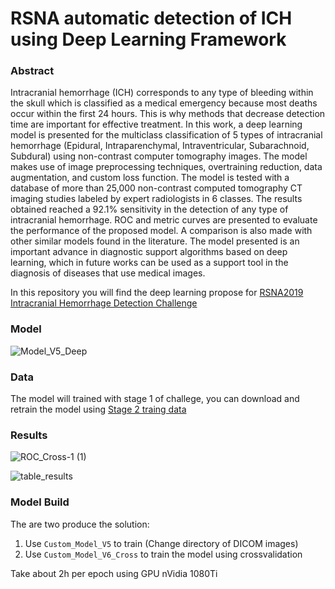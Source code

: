 # RSNA automatic detection of ICH using Deep Learning Framework

### Abstract
Intracranial hemorrhage (ICH) corresponds to any type of bleeding within the skull which is classified as a medical emergency because most deaths occur within the first 24 hours. This is why methods that decrease detection time are important for effective treatment.
In this work, a deep learning model is presented for the multiclass classification of 5 types of intracranial hemorrhage (Epidural, Intraparenchymal, Intraventricular, Subarachnoid, Subdural) using non-contrast computer tomography images. The model makes use of image preprocessing techniques, overtraining reduction, data augmentation, and custom loss function. The model is tested with a database of more than 25,000 non-contrast computed tomography CT imaging studies labeled by expert radiologists in 6 classes.
The results obtained reached a 92.1\% sensitivity in the detection of any type of intracranial hemorrhage. ROC and metric curves are presented to evaluate the performance of the proposed model. A comparison is also made with other similar models found in the literature. The model presented is an important advance in diagnostic support algorithms based on deep learning, which in future works can be used as a support tool in the diagnosis of diseases that use medical images.

In this repository you will find the deep learning propose for [RSNA2019 Intracranial Hemorrhage Detection Challenge](https://www.kaggle.com/c/rsna-intracranial-hemorrhage-detection/overview)

### Model

![Model_V5_Deep](https://user-images.githubusercontent.com/41757003/118171002-c26b3800-b3f8-11eb-937e-4458383c1430.png)


### Data

The model will trained with stage 1 of challege, you can download and retrain the model using [Stage 2 traing data](https://www.kaggle.com/c/rsna-intracranial-hemorrhage-detection/data)

### Results

![ROC_Cross-1 (1)](https://user-images.githubusercontent.com/41757003/118172510-75886100-b3fa-11eb-8e14-89f34cffc446.png)

![table_results](https://user-images.githubusercontent.com/41757003/118172788-c13b0a80-b3fa-11eb-9e0d-744ce8c0143a.PNG)

### Model Build
The are two produce the solution:

1. Use `Custom_Model_V5` to train (Change directory of DICOM images)
2. Use `Custom_Model_V6_Cross` to train the model using crossvalidation


Take about 2h per epoch using GPU nVidia 1080Ti
